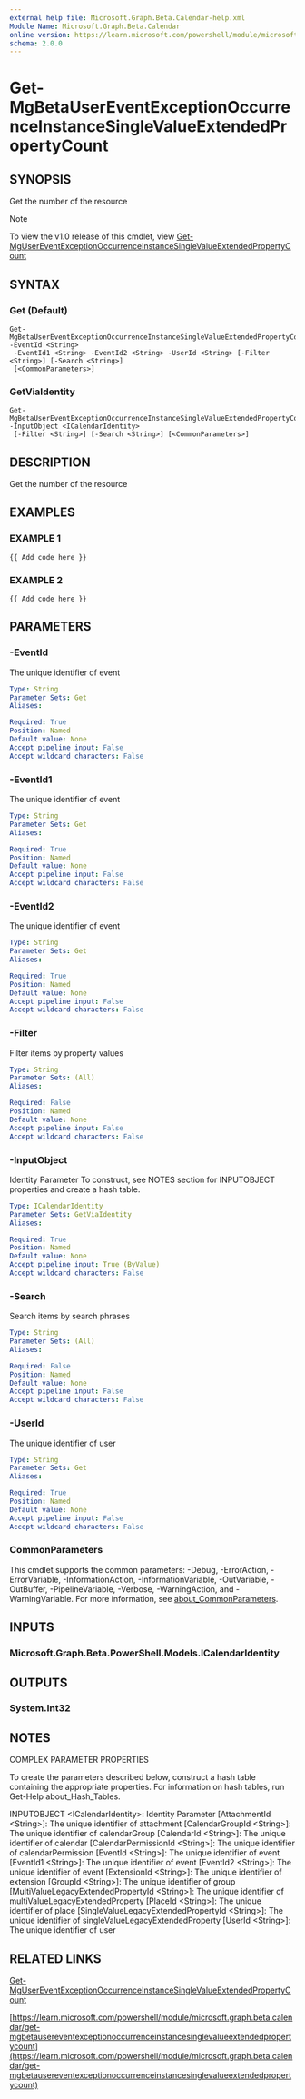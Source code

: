 ```yaml
---
external help file: Microsoft.Graph.Beta.Calendar-help.xml
Module Name: Microsoft.Graph.Beta.Calendar
online version: https://learn.microsoft.com/powershell/module/microsoft.graph.beta.calendar/get-mgbetausereventexceptionoccurrenceinstancesinglevalueextendedpropertycount
schema: 2.0.0
---
```


# Get-MgBetaUserEventExceptionOccurrenceInstanceSingleValueExtendedPropertyCount

## SYNOPSIS
Get the number of the resource

> [!NOTE]
> To view the v1.0 release of this cmdlet, view [Get-MgUserEventExceptionOccurrenceInstanceSingleValueExtendedPropertyCount](/powershell/module/Microsoft.Graph.Calendar/Get-MgUserEventExceptionOccurrenceInstanceSingleValueExtendedPropertyCount?view=graph-powershell-v1.0)

## SYNTAX

### Get (Default)
```
Get-MgBetaUserEventExceptionOccurrenceInstanceSingleValueExtendedPropertyCount -EventId <String>
 -EventId1 <String> -EventId2 <String> -UserId <String> [-Filter <String>] [-Search <String>]
 [<CommonParameters>]
```

### GetViaIdentity
```
Get-MgBetaUserEventExceptionOccurrenceInstanceSingleValueExtendedPropertyCount -InputObject <ICalendarIdentity>
 [-Filter <String>] [-Search <String>] [<CommonParameters>]
```

## DESCRIPTION
Get the number of the resource

## EXAMPLES

### EXAMPLE 1
```
{{ Add code here }}
```

### EXAMPLE 2
```
{{ Add code here }}
```

## PARAMETERS

### -EventId
The unique identifier of event

```yaml
Type: String
Parameter Sets: Get
Aliases:

Required: True
Position: Named
Default value: None
Accept pipeline input: False
Accept wildcard characters: False
```

### -EventId1
The unique identifier of event

```yaml
Type: String
Parameter Sets: Get
Aliases:

Required: True
Position: Named
Default value: None
Accept pipeline input: False
Accept wildcard characters: False
```

### -EventId2
The unique identifier of event

```yaml
Type: String
Parameter Sets: Get
Aliases:

Required: True
Position: Named
Default value: None
Accept pipeline input: False
Accept wildcard characters: False
```

### -Filter
Filter items by property values

```yaml
Type: String
Parameter Sets: (All)
Aliases:

Required: False
Position: Named
Default value: None
Accept pipeline input: False
Accept wildcard characters: False
```

### -InputObject
Identity Parameter
To construct, see NOTES section for INPUTOBJECT properties and create a hash table.

```yaml
Type: ICalendarIdentity
Parameter Sets: GetViaIdentity
Aliases:

Required: True
Position: Named
Default value: None
Accept pipeline input: True (ByValue)
Accept wildcard characters: False
```

### -Search
Search items by search phrases

```yaml
Type: String
Parameter Sets: (All)
Aliases:

Required: False
Position: Named
Default value: None
Accept pipeline input: False
Accept wildcard characters: False
```

### -UserId
The unique identifier of user

```yaml
Type: String
Parameter Sets: Get
Aliases:

Required: True
Position: Named
Default value: None
Accept pipeline input: False
Accept wildcard characters: False
```

### CommonParameters
This cmdlet supports the common parameters: -Debug, -ErrorAction, -ErrorVariable, -InformationAction, -InformationVariable, -OutVariable, -OutBuffer, -PipelineVariable, -Verbose, -WarningAction, and -WarningVariable. For more information, see [about_CommonParameters](http://go.microsoft.com/fwlink/?LinkID=113216).

## INPUTS

### Microsoft.Graph.Beta.PowerShell.Models.ICalendarIdentity
## OUTPUTS

### System.Int32
## NOTES
COMPLEX PARAMETER PROPERTIES

To create the parameters described below, construct a hash table containing the appropriate properties.
For information on hash tables, run Get-Help about_Hash_Tables.

INPUTOBJECT \<ICalendarIdentity\>: Identity Parameter
  \[AttachmentId \<String\>\]: The unique identifier of attachment
  \[CalendarGroupId \<String\>\]: The unique identifier of calendarGroup
  \[CalendarId \<String\>\]: The unique identifier of calendar
  \[CalendarPermissionId \<String\>\]: The unique identifier of calendarPermission
  \[EventId \<String\>\]: The unique identifier of event
  \[EventId1 \<String\>\]: The unique identifier of event
  \[EventId2 \<String\>\]: The unique identifier of event
  \[ExtensionId \<String\>\]: The unique identifier of extension
  \[GroupId \<String\>\]: The unique identifier of group
  \[MultiValueLegacyExtendedPropertyId \<String\>\]: The unique identifier of multiValueLegacyExtendedProperty
  \[PlaceId \<String\>\]: The unique identifier of place
  \[SingleValueLegacyExtendedPropertyId \<String\>\]: The unique identifier of singleValueLegacyExtendedProperty
  \[UserId \<String\>\]: The unique identifier of user

## RELATED LINKS
[Get-MgUserEventExceptionOccurrenceInstanceSingleValueExtendedPropertyCount](/powershell/module/Microsoft.Graph.Calendar/Get-MgUserEventExceptionOccurrenceInstanceSingleValueExtendedPropertyCount?view=graph-powershell-v1.0)

[https://learn.microsoft.com/powershell/module/microsoft.graph.beta.calendar/get-mgbetausereventexceptionoccurrenceinstancesinglevalueextendedpropertycount](https://learn.microsoft.com/powershell/module/microsoft.graph.beta.calendar/get-mgbetausereventexceptionoccurrenceinstancesinglevalueextendedpropertycount)

